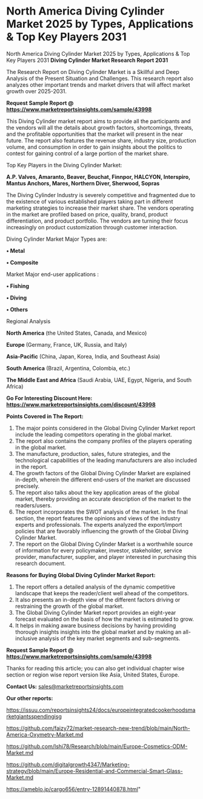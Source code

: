 # North America Diving Cylinder Market 2025 by Types, Applications & Top Key Players 2031
 North America Diving Cylinder Market 2025 by Types, Applications & Top Key Players 2031
<strong>Diving Cylinder Market Research Report 2031</strong>

The Research Report on Diving Cylinder Market is a Skillful and Deep Analysis of the Present Situation and Challenges. This research report also analyzes other important trends and market drivers that will affect market growth over 2025-2031.

<strong>Request Sample Report @ <a href=https://www.marketreportsinsights.com/sample/43998>https://www.marketreportsinsights.com/sample/43998</a></strong>

This Diving Cylinder market report aims to provide all the participants and the vendors will all the details about growth factors, shortcomings, threats, and the profitable opportunities that the market will present in the near future. The report also features the revenue share, industry size, production volume, and consumption in order to gain insights about the politics to contest for gaining control of a large portion of the market share.

Top Key Players in the Diving Cylinder Market:

<strong>A.P. Valves, Amaranto, Beaver, Beuchat, Finnpor, HALCYON, Interspiro, Mantus Anchors, Mares, Northern Diver, Sherwood, Sopras</strong>

The Diving Cylinder Industry is severely competitive and fragmented due to the existence of various established players taking part in different marketing strategies to increase their market share. The vendors operating in the market are profiled based on price, quality, brand, product differentiation, and product portfolio. The vendors are turning their focus increasingly on product customization through customer interaction.

Diving Cylinder Market Major Types are:

<strong>•  Metal

•  Composite</strong>

Market Major end-user applications :

<strong>•  Fishing

•  Diving

•  Others</strong>

Regional Analysis

</u><strong><b>North America</b></strong> (the United States, Canada, and Mexico)

<strong><b>Europe </b></strong>(Germany, France, UK, Russia, and Italy)

<strong><b>Asia-Pacific</b></strong> (China, Japan, Korea, India, and Southeast Asia)

<strong><b>South America</b></strong> (Brazil, Argentina, Colombia, etc.)

<strong><b>The Middle East and Africa</b></strong> (Saudi Arabia, UAE, Egypt, Nigeria, and South Africa)

<strong>Go For Interesting Discount Here: <a href=https://www.marketreportsinsights.com/discount/43998>https://www.marketreportsinsights.com/discount/43998</a></strong>

<strong>Points Covered in The Report:</strong>
<ol>
  <li>The major points considered in the Global Diving Cylinder Market report include the leading competitors operating in the global market.</li>
  <li>The report also contains the company profiles of the players operating in the global market.</li>
  <li>The manufacture, production, sales, future strategies, and the technological capabilities of the leading manufacturers are also included in the report.</li>
  <li>The growth factors of the Global Diving Cylinder Market are explained in-depth, wherein the different end-users of the market are discussed precisely.</li>
  <li>The report also talks about the key application areas of the global market, thereby providing an accurate description of the market to the readers/users.</li>
  <li>The report incorporates the SWOT analysis of the market. In the final section, the report features the opinions and views of the industry experts and professionals. The experts analyzed the export/import policies that are favorably influencing the growth of the Global Diving Cylinder Market.</li>
  <li>The report on the Global Diving Cylinder Market is a worthwhile source of information for every policymaker, investor, stakeholder, service provider, manufacturer, supplier, and player interested in purchasing this research document.</li>
</ol>
<strong>Reasons for Buying Global Diving Cylinder Market Report:</strong>

<ol>
  <li>The report offers a detailed analysis of the dynamic competitive landscape that keeps the reader/client well ahead of the competitors.</li>
  <li>It also presents an in-depth view of the different factors driving or restraining the growth of the global market.</li>
  <li>The Global Diving Cylinder Market report provides an eight-year forecast evaluated on the basis of how the market is estimated to grow.</li>
  <li>It helps in making aware business decisions by having providing thorough insights insights into the global market and by making an all-inclusive analysis of the key market segments and sub-segments.</li>
</ol>
<strong>Request Sample Report @ <a href=https://www.marketreportsinsights.com/sample/43998>https://www.marketreportsinsights.com/sample/43998</a></strong>


Thanks for reading this article; you can also get individual chapter wise section or region wise report version like Asia, United States, Europe.

<strong>Contact Us:</strong>
sales@marketreportsinsights.com

<strong>Our other reports:</strong>

<a href=https://issuu.com/reportsinsights24/docs/europeintegratedcookerhoodsmarketgiantsspendingisg>https://issuu.com/reportsinsights24/docs/europeintegratedcookerhoodsmarketgiantsspendingisg</a>

<a href=https://github.com/faizy72/market-research-new-trend/blob/main/North-America-Oxymetry-Market.md>https://github.com/faizy72/market-research-new-trend/blob/main/North-America-Oxymetry-Market.md</a>

<a href=https://github.com/Ishi78/Research/blob/main/Europe-Cosmetics-ODM-Market.md>https://github.com/Ishi78/Research/blob/main/Europe-Cosmetics-ODM-Market.md</a>

<a href=https://github.com/digitalgrowth4347/Marketing-strategy/blob/main/Europe-Residential-and-Commercial-Smart-Glass-Market.md>https://github.com/digitalgrowth4347/Marketing-strategy/blob/main/Europe-Residential-and-Commercial-Smart-Glass-Market.md</a>

<a href=https://ameblo.jp/cargo656/entry-12891440878.html>https://ameblo.jp/cargo656/entry-12891440878.html</a>"
